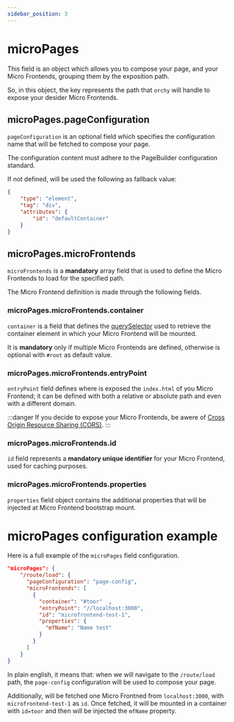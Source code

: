 ```yaml
---
sidebar_position: 3
---
```


# microPages

This field is an object which allows you to compose your page, and your Micro Frontends, grouping them by the exposition path.

So, in this object, the key represents the path that `orchy` will handle to expose your desider Micro Frontends.

## microPages.pageConfiguration

`pageConfiguration` is an optional field which specifies the configuration name that will be fetched to compose your page.

The configuration content must adhere to the PageBuilder configuration standard.

If not defined, will be used the following as fallback value:
```json
{
    "type": "element",
    "tag": "div",
    "attributes": {
        "id": "defaultContainer"
    }
}
```

## microPages.microFrontends

`microFrontends` is a **mandatory** array field that is used to define the Micro Frontends to load for the specified path.

The Micro Frontend definition is made through the following fields.

### microPages.microFrontends.container

`container` is a field that defines the [querySelector](https://developer.mozilla.org/en-US/docs/Web/API/Document/querySelector) used to retrieve the container element in which your Micro Frontend will be mounted.

It is **mandatory** only if multiple Micro Frontends are defined, otherwise is optional with `#root` as default value.

### microPages.microFrontends.entryPoint

`entryPoint` field defines where is exposed the `index.html` of you Micro Frontend; it can be defined with both a relative or absolute path and even with a different domain.

:::danger
If you decide to expose your Micro Frontends, be awere of [Cross Origin Resource Sharing (CORS)](https://developer.mozilla.org/en-US/docs/Web/HTTP/CORS).
:::

### microPages.microFrontends.id

`id` field represents a **mandatory unique identifier** for your Micro Frontend, used for caching purposes.

### microPages.microFrontends.properties

`properties` field object contains the additional properties that will be injected at Micro Frontend bootstrap mount.


# microPages configuration example

Here is a full example of the `microPages` field configuration.

```json
"microPages": {
    "/route/load": {
      "pageConfiguration": "page-config",
      "microFrontends": [
        {
          "container": "#toor"  ,
          "entryPoint": "//localhost:3000",
          "id": "microfrontend-test-1",
          "properties": {
            "mfName": "Name test"
          }
        }
      ]
    }
}
```

In plain english, it means that: when we will navigate to the `/route/load` path, the `page-config` configuration will be used to compose your page.

Additionally, will be fetched one Micro Frontned from `localhost:3000`, with `microfrontend-test-1` as `id`. Once fetched, it will be mounted in a container with `id=toor` and then will be injected the `mfName` property.